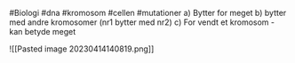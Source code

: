 #Biologi #dna #kromosom #cellen #mutationer
a) Bytter for meget
b) bytter med andre kromosomer (nr1 bytter med nr2)
c) For vendt et kromosom - kan betyde meget

![[Pasted image 20230414140819.png]]